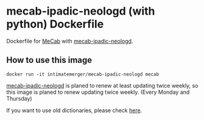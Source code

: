 # mecab-ipadic-neologd (with python) Dockerfile
Dockerfile for [MeCab](http://taku910.github.io/mecab/) with [mecab-ipadic-neologd](https://github.com/neologd/mecab-ipadic-neologd).

## How to use this image

```shell
docker run -it intimatemerger/mecab-ipadic-neologd mecab
```

[mecab-ipadic-neologd](https://github.com/neologd/mecab-ipadic-neologd) is planed to renew at least updating twice weekly, so this image is planed to renew updating twice weekly. (Every Monday and Thursday)

If you want to use old dictionaries, please check [here](https://cloud.docker.com/repository/docker/mats16/mecab-python3-neologd/tags).
